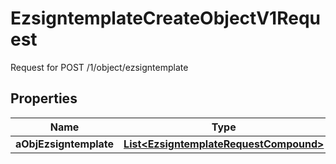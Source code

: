 

# EzsigntemplateCreateObjectV1Request

Request for POST /1/object/ezsigntemplate

## Properties

| Name | Type | Description | Notes |
|------------ | ------------- | ------------- | -------------|
|**aObjEzsigntemplate** | [**List&lt;EzsigntemplateRequestCompound&gt;**](EzsigntemplateRequestCompound.md) |  |  |



